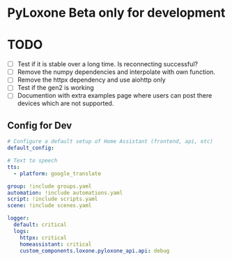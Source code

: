 # PyLoxone Beta only for development

# TODO
- [ ] Test if it is stable over a long time. Is reconnecting successful?
- [ ] Remove the numpy dependencies and interpolate with own function.
- [ ] Remove the httpx dependency and use aiohttp only
- [ ] Test if the gen2 is working
- [ ] Documention with extra examples page where users can post there devices which are not supported.

## Config for Dev

```yaml
# Configure a default setup of Home Assistant (frontend, api, etc)
default_config:

# Text to speech
tts:
  - platform: google_translate

group: !include groups.yaml
automation: !include automations.yaml
script: !include scripts.yaml
scene: !include scenes.yaml

logger:
  default: critical
  logs:
    httpx: critical
    homeassistant: critical
    custom_components.loxone.pyloxone_api.api: debug
```
